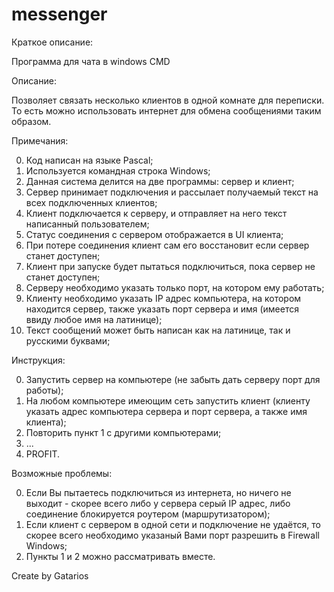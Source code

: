 # messenger
Краткое описание:

Программа для чата в windows CMD


Описание:

Позволяет связать несколько клиентов в одной комнате для переписки. То есть можно использовать интернет для обмена сообщениями таким образом.


Примечания:

0. Код написан на языке Pascal;
1. Используется командная строка Windows;
2. Данная система делится на две программы: сервер и клиент;
3. Сервер принимает подключения и рассылает получаемый текст на всех подключенных клиентов;
4. Клиент подключается к серверу, и отправляет на него текст написанный пользователем;
5. Статус соединения с сервером отображается в UI клиента;
6. При потере соединения клиент сам его восстановит если сервер станет доступен;
7. Клиент при запуске будет пытаться подключиться, пока сервер не станет доступен;
8. Серверу необходимо указать только порт, на котором ему работать;
9. Клиенту необходимо указать IP адрес компьютера, на котором находится сервер, также указать порт сервера и имя (имеется ввиду любое имя на латинице);
10. Текст сообщений может быть написан как на латинице, так и русскими буквами;


Инструкция:

0. Запустить сервер на компьютере (не забыть дать серверу порт для работы);
1. На любом компьютере имеющим сеть запустить клиент (клиенту указать адрес компьютера сервера и порт сервера, а также имя клиента);
2. Повторить пункт 1 с другими компьютерами;
3. ...
4. PROFIT.


Возможные проблемы:

0. Если Вы пытаетесь подключиться из интернета, но ничего не выходит - скорее всего либо у сервера серый IP адрес, либо соединение блокируется роутером (маршрутизатором);
1. Если клиент с сервером в одной сети и подключение не удаётся, то скорее всего необходимо указаный Вами порт разрешить в Firewall Windows;
2. Пункты 1 и 2 можно рассматривать вместе.


Create by Gatarios
